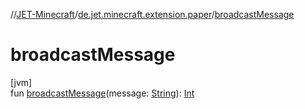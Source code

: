 //[JET-Minecraft](../../index.md)/[de.jet.minecraft.extension.paper](index.md)/[broadcastMessage](broadcast-message.md)

# broadcastMessage

[jvm]\
fun [broadcastMessage](broadcast-message.md)(message: [String](https://kotlinlang.org/api/latest/jvm/stdlib/kotlin/-string/index.html)): [Int](https://kotlinlang.org/api/latest/jvm/stdlib/kotlin/-int/index.html)
